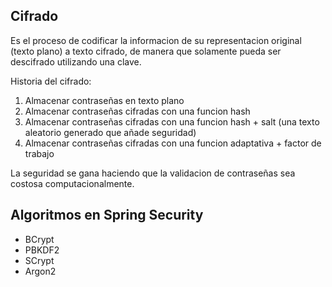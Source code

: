 ## Cifrado
Es el proceso de codificar la informacion  de su representacion original (texto plano) a texto cifrado, de manera que
solamente pueda ser descifrado utilizando una clave.

Historia del cifrado:

1. Almacenar contraseñas en texto plano
2. Almacenar contraseñas cifradas con una funcion hash
3. Almacenar contraseñas cifradas con una funcion hash + salt (una texto aleatorio generado que añade seguridad)
4. Almacenar contraseñas cifradas con una funcion adaptativa + factor de trabajo

La seguridad se gana haciendo que la validacion de contraseñas sea costosa computacionalmente.

## Algoritmos en Spring Security

* BCrypt
* PBKDF2
* SCrypt
* Argon2